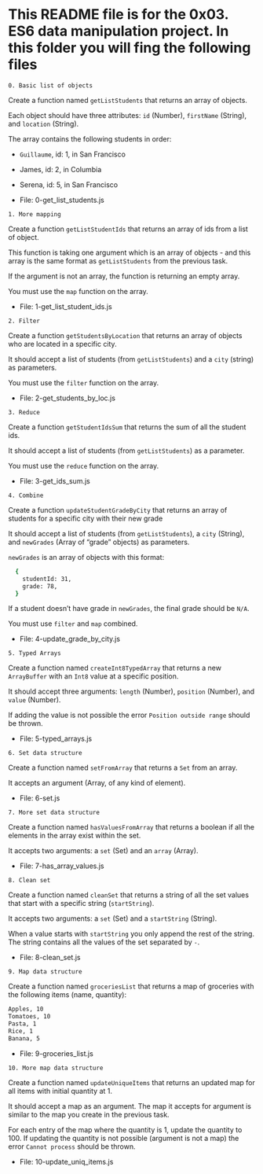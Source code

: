 # This README file is for the 0x03. ES6 data manipulation project. In this folder you will fing the following files

```0. Basic list of objects```

Create a function named ``getListStudents`` that returns an array of objects.

Each object should have three attributes: ``id`` (Number), ``firstName`` (String), and ``location`` (String).

The array contains the following students in order:

* ``Guillaume``, id: 1, in San Francisco

* James, id: 2, in Columbia

* Serena, id: 5, in San Francisco

* File: 0-get_list_students.js

```1. More mapping```

Create a function ``getListStudentIds`` that returns an array of ids from a list of object.

This function is taking one argument which is an array of objects - and this array is the same format as ``getListStudents`` from the previous task.

If the argument is not an array, the function is returning an empty array.

You must use the ``map`` function on the array.

* File: 1-get_list_student_ids.js

```2. Filter```

Create a function ``getStudentsByLocation`` that returns an array of objects who are located in a specific city.

It should accept a list of students (from ``getListStudents``) and a ```city``` (string) as parameters.

You must use the ``filter`` function on the array.

* File: 2-get_students_by_loc.js

```3. Reduce```

Create a function ``getStudentIdsSum`` that returns the sum of all the student ids.

It should accept a list of students (from ``getListStudents``) as a parameter.

You must use the ``reduce`` function on the array.

* File: 3-get_ids_sum.js

```4. Combine```

Create a function `updateStudentGradeByCity` that returns an array of students for a specific city with their new grade

It should accept a list of students (from `getListStudents`), a `city` (String), and `newGrades` (Array of “grade” objects) as parameters.

`newGrades` is an array of objects with this format:

```bash
  {
    studentId: 31,
    grade: 78,
  }
```

If a student doesn’t have grade in `newGrades`, the final grade should be `N/A`.

You must use ``filter`` and ``map`` combined.

* File: 4-update_grade_by_city.js

```5. Typed Arrays```

Create a function named `createInt8TypedArray` that returns a new `ArrayBuffer` with an `Int8` value at a specific position.

It should accept three arguments: `length` (Number), `position` (Number), and `value` (Number).

If adding the value is not possible the error `Position outside range` should be thrown.

* File: 5-typed_arrays.js

```6. Set data structure```

Create a function named  `setFromArray` that returns a `Set` from an array.

It accepts an argument (Array, of any kind of element).

* File: 6-set.js

```7. More set data structure```

Create a function named  `hasValuesFromArray` that returns a boolean if all the elements in the array exist within the set.

It accepts two arguments: a `set` (Set) and an `array` (Array).

* File: 7-has_array_values.js

```8. Clean set```

Create a function named  `cleanSet` that returns a string of all the set values that start with a specific string (`startString`).

It accepts two arguments: a `set` (Set) and a `startString` (String).

When a value starts with `startString` you only append the rest of the string. The string contains all the values of the set separated by `-`.

* File: 8-clean_set.js

```9. Map data structure```

Create a function named `groceriesList` that returns a map of groceries with the following items (name, quantity):

```bash
Apples, 10
Tomatoes, 10
Pasta, 1
Rice, 1
Banana, 5
```

* File: 9-groceries_list.js

```10. More map data structure```

Create a function named `updateUniqueItems` that returns an updated map for all items with initial quantity at 1.

It should accept a map as an argument. The map it accepts for argument is similar to the map you create in the previous task.

For each entry of the map where the quantity is 1, update the quantity to 100. If updating the quantity is not possible (argument is not a map) the error `Cannot process` should be thrown.

* File: 10-update_uniq_items.js
